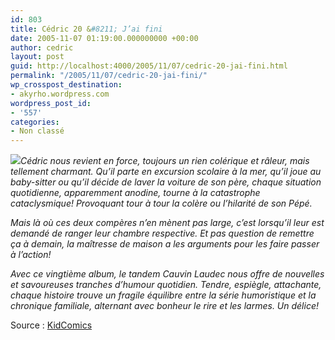 ```yaml
---
id: 803
title: Cédric 20 &#8211; J’ai fini
date: 2005-11-07 01:19:00.000000000 +00:00
author: cedric
layout: post
guid: http://localhost:4000/2005/11/07/cedric-20-jai-fini.html
permalink: "/2005/11/07/cedric-20-jai-fini/"
wp_crosspost_destination:
- akyrho.wordpress.com
wordpress_post_id:
- '557'
categories:
- Non classé
---
```

![](images/cedric-20.gif)_Cédric nous revient en force, toujours un rien colérique et râleur, mais tellement charmant. Qu’il parte en excursion scolaire à la mer, qu’il joue au baby-sitter ou qu’il décide de laver la voiture de son père, chaque situation quotidienne, apparemment anodine, tourne à la catastrophe cataclysmique! Provoquant tour à tour la colère ou l’hilarité de son Pépé._

_Mais là où ces deux compères n’en mènent pas large, c’est lorsqu’il leur est demandé de ranger leur chambre respective. Et pas question de remettre ça à demain, la maîtresse de maison a les arguments pour les faire passer à l’action!_

_Avec ce vingtième album, le tandem Cauvin Laudec nous offre de nouvelles et savoureuses tranches d’humour quotidien. Tendre, espiègle, attachante, chaque histoire trouve un fragile équilibre entre la série humoristique et la chronique familiale, alternant avec bonheur le rire et les larmes. Un délice!_

Source : [KidComics](http://cedric.kidcomics.com/fr/cb/index.html)